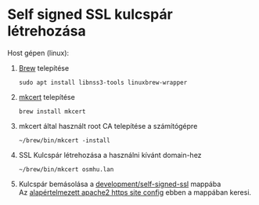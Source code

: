 # Self signed SSL kulcspár létrehozása

Host gépen (linux):

1. [Brew](https://brew.sh/) telepítése

    ```shell
    sudo apt install libnss3-tools linuxbrew-wrapper
    ```

2. [mkcert](https://github.com/FiloSottile/mkcert) telepítése

    ```shell
    brew install mkcert
    ```

3. mkcert által használt root CA telepítése a számítógépre

    ```shell
    ~/brew/bin/mkcert -install
    ```

4. SSL Kulcspár létrehozása a használni kívánt domain-hez

    ```shell
    ~/brew/bin/mkcert osmhu.lan
    ```

5. Kulcspár bemásolása a [development/self-signed-ssl](/development/self-signed-ssl) mappába  
   Az [alapértelmezett apache2 https site config](/development/apache2/osmhu-ssl.conf) ebben a mappában keresi.
